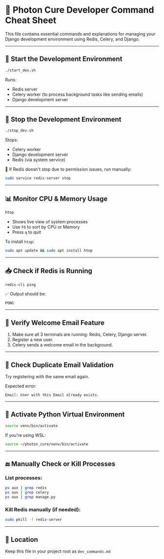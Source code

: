 
# 🚀 Photon Cure Developer Command Cheat Sheet

This file contains essential commands and explanations for managing your Django development environment using Redis, Celery, and Django.

---

## 🔧 Start the Development Environment

```bash
./start_dev.sh
```

Runs:
- Redis server
- Celery worker (to process background tasks like sending emails)
- Django development server

---

## 🛑 Stop the Development Environment

```bash
./stop_dev.sh
```

Stops:
- Celery worker
- Django development server
- Redis (via system service)

📝 If Redis doesn't stop due to permission issues, run manually:
```bash
sudo service redis-server stop
```

---

## 📊 Monitor CPU & Memory Usage

```bash
htop
```

- Shows live view of system processes
- Use `F6` to sort by CPU or Memory
- Press `q` to quit

To install `htop`:
```bash
sudo apt update && sudo apt install htop
```

---

## 📥 Check if Redis is Running

```bash
redis-cli ping
```

✅ Output should be:
```
PONG
```

---

## 💌 Verify Welcome Email Feature

1. Make sure all 3 terminals are running: Redis, Celery, Django server.
2. Register a new user.
3. Celery sends a welcome email in the background.

---

## 🧪 Check Duplicate Email Validation

Try registering with the same email again.

Expected error:
```
Email: User with this Email already exists.
```

---

## 🐍 Activate Python Virtual Environment

```bash
source venv/bin/activate
```

If you're using WSL:
```bash
source ~/photon_cure/venv/bin/activate
```

---

## 🔚 Manually Check or Kill Processes

### List processes:
```bash
ps aux | grep redis
ps aux | grep celery
ps aux | grep manage.py
```

### Kill Redis manually (if needed):
```bash
sudo pkill -f redis-server
```

---

## 📁 Location
Keep this file in your project root as `dev_commands.md`
